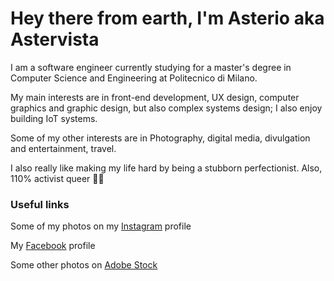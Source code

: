 # Hey there from earth, I'm Asterio aka Astervista

I am a software engineer currently studying for a master's degree in Computer Science and Engineering at Politecnico di Milano.

My main interests are in front-end development, UX design, computer graphics and graphic design, but also complex systems design; I also enjoy building IoT systems. 

Some of my other interests are in Photography, digital media, divulgation and entertainment, travel. 

I also really like making my life hard by being a stubborn perfectionist. Also, 110% activist queer 🏳️‍🌈



### Useful links 

Some of my photos on my <a href="https://instagram.com/asteriofiora">Instagram</a> profile

My <a href="https://facebook.com/asteriofiora">Facebook</a> profile

Some other photos on <a href="https://facebook.com/asteriofiora">Adobe Stock</a>
